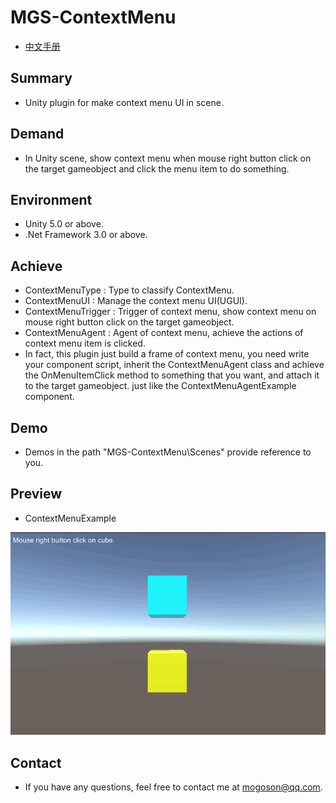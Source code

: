 ﻿# MGS-ContextMenu
- [中文手册](./README_ZH.md)

## Summary
- Unity plugin for make context menu UI in scene.

## Demand
- In Unity scene, show context menu when mouse right button click on
the target gameobject and click the menu item to do something.

## Environment
- Unity 5.0 or above.
- .Net Framework 3.0 or above.

## Achieve
- ContextMenuType : Type to classify ContextMenu.
- ContextMenuUI : Manage the context menu UI(UGUI).
- ContextMenuTrigger : Trigger of context menu, show context menu on
mouse right button click on the target
gameobject.
- ContextMenuAgent : Agent of context menu, achieve the actions of
context menu item is clicked.
- In fact, this plugin just build a frame
of context menu, you need write your component script, inherit the
ContextMenuAgent class and achieve the OnMenuItemClick method to
something that you want, and attach it to the target gameobject. just
like the ContextMenuAgentExample component.

## Demo
- Demos in the path "MGS-ContextMenu\Scenes" provide reference to you.

## Preview
- ContextMenuExample

![ContextMenuExample](./Attachments/ContextMenuExample.gif)

## Contact
- If you have any questions, feel free to contact me at mogoson@qq.com.
